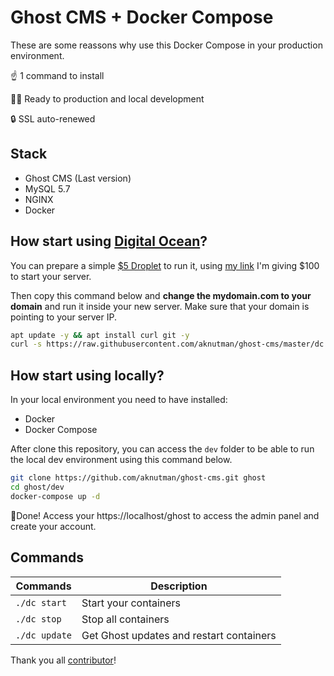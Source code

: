 # Ghost CMS + Docker Compose

These are some reassons why use this Docker Compose in your production environment.

☝️ 1 command to install

👨‍💻 Ready to production and local development

🔒 SSL auto-renewed

## Stack

- Ghost CMS (Last version)
- MySQL 5.7
- NGINX
- Docker

## How start using [Digital Ocean](https://m.do.co/c/c3a8c6b3f90b)?

You can prepare a simple [$5 Droplet](https://m.do.co/c/c3a8c6b3f90b) to run it, using [my link](https://m.do.co/c/d2882f2f2de3) I'm giving $100 to start your server.

Then copy this command below and **change the mydomain.com to your domain** and run it inside your new server. Make sure that your domain is pointing to your server IP.

```bash
apt update -y && apt install curl git -y
curl -s https://raw.githubusercontent.com/aknutman/ghost-cms/master/dc | bash -s setup mydomain.com
```

## How start using locally?

In your local environment you need to have installed:

- Docker
- Docker Compose

After clone this repository, you can access the `dev` folder to be able to run the local dev environment using this command below.

```bash
git clone https://github.com/aknutman/ghost-cms.git ghost
cd ghost/dev
docker-compose up -d
```

🎉Done! Access your https://localhost/ghost to access the admin panel and create your account.

## Commands

| Commands  | Description  |
|---|---|
| `./dc start`  | Start your containers  |
| `./dc stop`  | Stop all containers  |
| `./dc update`  | Get Ghost updates and restart containers |

Thank you all [contributor](https://github.com/clean-docker/ghost-cms/graphs/contributors)!
